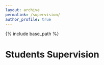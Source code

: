 ```yaml
---
layout: archive
permalink: /supervision/
author_profile: true
---
```


{% include base_path %}

Students Supervision
===========
